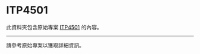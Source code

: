 # ITP4501

此資料夾包含原始專案 [ITP4501](https://github.com/TonnyWong1052/ITP4501) 的內容。

---

請參考原始專案以獲取詳細資訊。